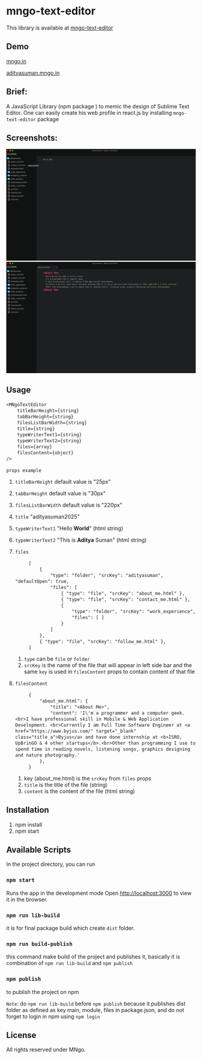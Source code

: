 # mngo-text-editor
This library is available at [mngo-text-editor](https://www.npmjs.com/package/mngo-text-editor)


## Demo
[mngo.in](https://mngo.in)

[adityasuman.mngo.in](https://adityasuman.mngo.in)


## Brief:
A JavaScript Library (npm package ) to memic the design of Sublime Text Editor. One can easily create his web profile in react.js by installing `mngo-text-editor` package


## Screenshots:
<img src="screenshots/1.png" alt="screenshot 1">

<img src="screenshots/2.png" alt="screenshot 2">


## Usage
    <MNgoTextEditor
        titleBarHeight={string}
        tabBarHeight={string}
        filesListBarWidth={string}
        title={string}
        typeWriterText1={string}
        typeWriterText2={string}
        files={array}
        filesContent={object}
    />

`props example`

1. `titleBarHeight`  default value is "25px"
2. `tabBarHeight`  default value is  "30px"
3. `filesListBarWidth`  default value is "220px"
4. `title` "adityasuman2025"
5. `typeWriterText1` "Hello <b>World</b>" (html string)
6. `typeWriterText2` "This is <b>Aditya</b> <a>Suman</a>" (html string)
7. `files`  
        

            [
                {
                    "type": "folder", "srcKey": "adityasuman", "defaultOpen": true,
                    "files": [
                        { "type": "file", "srcKey": "about_me.html" },
                        { "type": "file", "srcKey": "contact_me.html" },
                        {
                            "type": "folder", "srcKey": "work_experience",
                            "files": [ ]
                        }
                    ]
                },
                { "type": "file", "srcKey": "follow_me.html" },
            ]

        
    1. `type` can be `file` or `folder`
    2. `srcKey` is the name of the file that will appear in left side bar and the same `key` is used in `filesContent` props to contain content of that file
8. `filesContent`  
        

            {
                "about_me.html": {
                    "title": "<About Me>",
                    "content": 'I\'m a programmer and a computer geek.<br>I have professional skill in Mobile & Web Application Development. <br>Currently I am Full Time Software Engineer at <a href="https://www.byjus.com/" target="_blank" class="title_a">Byjus</a> and have done internship at <b>ISRO, UpBrinGO & 4 other startups</b>.<br>Other than programming I use to spend time in reading novels, listening songs, graphics designing and nature photography.'
                },
            }

        
    1. key (about_me.html) is the `srcKey` from `files` props
    2. `title` is the title of the file (string)
    3. `content` is the content of the file (html string)


## Installation
1. npm install
2. npm start


## Available Scripts

In the project directory, you can run

### `npm start`

Runs the app in the development mode
Open [http://localhost:3000](http://localhost:3000) to view it in the browser.

### `npm run lib-build`

it is for final package build which create `dist` folder.

### `npm run build-publish`

this command make build of the project and publishes it, basically it is combination of `npm run lib-build` and `npm publish`

### `npm publish`

to publish the project on npm

`Note`: do `npm run lib-build` before `npm publish` because it publishes dist folder as defined as key main, module, files in package.json, and do not forget to login in npm using `npm login`


## License

All rights reserved under MNgo.
